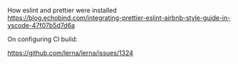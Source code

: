 How eslint and prettier were installed https://blog.echobind.com/integrating-prettier-eslint-airbnb-style-guide-in-vscode-47f07b5d7d6a

On configuring CI build:

https://github.com/lerna/lerna/issues/1324
